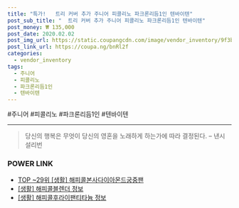 ```yaml
--- 
title: "특가!   트리 커버 추가 주니어 피콜리노 파크론리듬1인 텐바이텐" 
post_sub_title: "  트리 커버 추가 주니어 피콜리노 파크론리듬1인 텐바이텐" 
post_money: ₩ 135,000 
post_date: 2020.02.02 
post_img_url: https://static.coupangcdn.com/image/vendor_inventory/9f3b/cfa3f672bf8dce2b7f01361f736f8a50c9e00d3e64d6938de76daf942c05.jpg 
post_link_url: https://coupa.ng/bnRl2f 
categories: 
  - vendor_inventory 
tags: 
  - 주니어 
  - 피콜리노 
  - 파크론리듬1인 
  - 텐바이텐 
--- 
```

  #주니어 #피콜리노 #파크론리듬1인 #텐바이텐 
<hr> 

> 당신의 행복은 무엇이 당신의 영혼을 노래하게 하는가에 따라 결정된다. – 낸시 설리번 


### POWER LINK

* <a href="https://blog.naver.com/fasyy4321/221783609245" target="_blank"> TOP ~29위 [생활] 해피콜본사다이아몬드궁중팬</a>
* <a href="https://blog.naver.com/santokki14/221768696076" target="_blank"> [생활] 해피콜블렌더 정보 </a>
* <a href="https://blog.naver.com/santokki14/221773482479" target="_blank"> [생활] 해피콜후라이팬티타늄 정보 </a>
